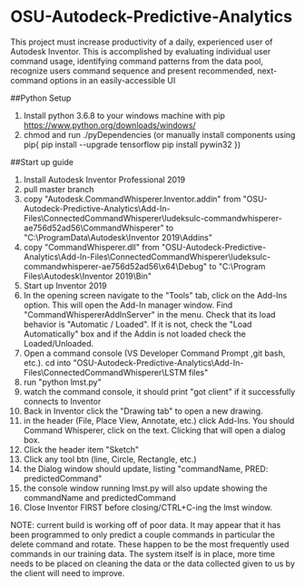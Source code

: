 # OSU-Autodeck-Predictive-Analytics
This project must increase productivity of a daily, experienced user of Autodesk Inventor. This is accomplished by evaluating individual user command usage, identifying command patterns from the data pool, recognize users command sequence and present recommended, next-command options in an easily-accessible UI

##Python Setup
  1. Install python 3.6.8 to your windows machine with pip https://www.python.org/downloads/windows/
  2. chmod and run ./pyDependencies (or manually install components using pip{
      pip install --upgrade tensorflow
      pip install pywin32
    })

##Start up guide
  1. Install Autodesk Inventor Professional 2019
  2. pull master branch
  3. copy "Autodesk.CommandWhisperer.Inventor.addin" from "OSU-Autodeck-Predictive-Analytics\Add-In-Files\ConnectedCommandWhisperer\ludeksulc-commandwhisperer-ae756d52ad56\CommandWhisperer" to "C:\ProgramData\Autodesk\Inventor 2019\Addins"
  4. copy "CommandWhisperer.dll" from "OSU-Autodeck-Predictive-Analytics\Add-In-Files\ConnectedCommandWhisperer\ludeksulc-commandwhisperer-ae756d52ad56\x64\Debug" to "C:\Program Files\Autodesk\Inventor 2019\Bin"
  5. Start up Inventor 2019
  6. In the opening screen navigate to the "Tools" tab, click on the Add-Ins option. This will open the Add-In manager window.  Find "CommandWhispererAddInServer" in the menu.  Check that its load behavior is "Automatic / Loaded". If it is not, check the "Load Automatically" box and if the Addin is not loaded check the Loaded/Unloaded.
  7. Open a command console (VS Developer Command Prompt ,git bash, etc.). cd into "OSU-Autodeck-Predictive-Analytics\Add-In-Files\ConnectedCommandWhisperer\LSTM files\"
  8. run "python lmst.py"
  9. watch the command console, it should print "got client" if it successfully connects to Inventor
  10. Back in Inventor click the "Drawing tab" to open a new drawing.
  11. in the header (File, Place View, Annotate, etc.) click Add-Ins. You should Command Whisperer, click on the text.  Clicking that will open a dialog box.
  12. Click the header item "Sketch"
  13. Click any tool btn (line, Circle, Rectangle, etc.)
  14. the Dialog window should update, listing "commandName, PRED: predictedCommand"
  15. the console window running lmst.py will also update showing the commandName and predictedCommand
  16. Close Inventor FIRST before closing/CTRL+C-ing the lmst window.



NOTE: current build is working off of poor data. It may appear that it has been programmed to only predict a couple commands in particular the delete command and rotate. These happen to be the most frequently used commands in our training data. The system itself is in place, more time needs to be placed on cleaning the data or the data collected given to us by the client will need to improve.
